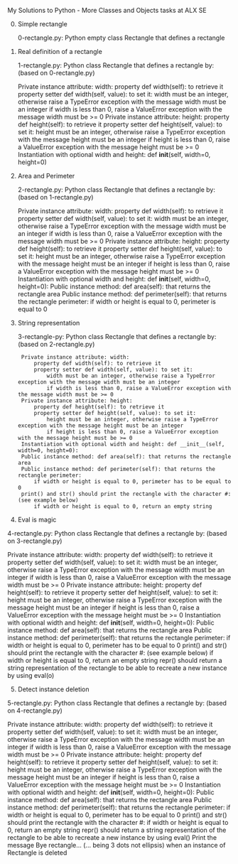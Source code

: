 My Solutions to Python - More Classes and Objects tasks at ALX SE


0. Simple rectangle

	0-rectangle.py: Python empty class Rectangle that defines a rectangle


1. Real definition of a rectangle

	1-rectangle.py: Python class Rectangle that defines a rectangle by: (based on 0-rectangle.py)

	Private instance attribute: width:
	property def width(self): to retrieve it
	property setter def width(self, value): to set it:
	width must be an integer, otherwise raise a TypeError exception with the message width must be an integer
	if width is less than 0, raise a ValueError exception with the message width must be >= 0
	Private instance attribute: height:
	property def height(self): to retrieve it
	property setter def height(self, value): to set it:
	height must be an integer, otherwise raise a TypeError exception with the message height must be an integer
	if height is less than 0, raise a ValueError exception with the message height must be >= 0
	Instantiation with optional width and height: def __init__(self, width=0, height=0)


2. Area and Perimeter

	2-rectangle.py: Python class Rectangle that defines a rectangle by: (based on 1-rectangle.py)

	Private instance attribute: width:
	property def width(self): to retrieve it
	property setter def width(self, value): to set it:
	width must be an integer, otherwise raise a TypeError exception with the message width must be an integer
	if width is less than 0, raise a ValueError exception with the message width must be >= 0
	Private instance attribute: height:
	property def height(self): to retrieve it
	property setter def height(self, value): to set it:
	height must be an integer, otherwise raise a TypeError exception with the message height must be an integer
	if height is less than 0, raise a ValueError exception with the message height must be >= 0
	Instantiation with optional width and height: def __init__(self, width=0, height=0):
	Public instance method: def area(self): that returns the rectangle area
	Public instance method: def perimeter(self): that returns the rectangle perimeter:
	if width or height is equal to 0, perimeter is equal to 0


3. String representation

	3-rectangle-py: Python class Rectangle that defines a rectangle by: (based on 2-rectangle.py)

		Private instance attribute: width:
			property def width(self): to retrieve it
			property setter def width(self, value): to set it:
				width must be an integer, otherwise raise a TypeError exception with the message width must be an integer
				if width is less than 0, raise a ValueError exception with the message width must be >= 0
		Private instance attribute: height:
			property def height(self): to retrieve it
			property setter def height(self, value): to set it:
				height must be an integer, otherwise raise a TypeError exception with the message height must be an integer
				if height is less than 0, raise a ValueError exception with the message height must be >= 0
		Instantiation with optional width and height: def __init__(self, width=0, height=0):
		Public instance method: def area(self): that returns the rectangle area
		Public instance method: def perimeter(self): that returns the rectangle perimeter:
			if width or height is equal to 0, perimeter has to be equal to 0
		print() and str() should print the rectangle with the character #: (see example below)
			if width or height is equal to 0, return an empty string


4. Eval is magic

  4-rectangle.py: Python class Rectangle that defines a rectangle by: (based on 3-rectangle.py)

  Private instance attribute: width:
    property def width(self): to retrieve it
    property setter def width(self, value): to set it:
      width must be an integer, otherwise raise a TypeError exception with the message width must be an integer
      if width is less than 0, raise a ValueError exception with the message width must be >= 0
  Private instance attribute: height:
    property def height(self): to retrieve it
    property setter def height(self, value): to set it:
      height must be an integer, otherwise raise a TypeError exception with the message height must be an integer
      if height is less than 0, raise a ValueError exception with the message height must be >= 0
  Instantiation with optional width and height: def __init__(self, width=0, height=0):
  Public instance method: def area(self): that returns the rectangle area
  Public instance method: def perimeter(self): that returns the rectangle perimeter:
    if width or height is equal to 0, perimeter has to be equal to 0
  print() and str() should print the rectangle with the character #: (see example below)
    if width or height is equal to 0, return an empty string
  repr() should return a string representation of the rectangle to be able to recreate a new instance by using eval(o)


5. Detect instance deletion

  5-rectangle.py: Python class Rectangle that defines a rectangle by: (based on 4-rectangle.py)

  Private instance attribute: width:
    property def width(self): to retrieve it
    property setter def width(self, value): to set it:
      width must be an integer, otherwise raise a TypeError exception with the message width must be an integer
      if width is less than 0, raise a ValueError exception with the message width must be >= 0
  Private instance attribute: height:
    property def height(self): to retrieve it
    property setter def height(self, value): to set it:
      height must be an integer, otherwise raise a TypeError exception with the message height must be an integer
      if height is less than 0, raise a ValueError exception with the message height must be >= 0
  Instantiation with optional width and height: def __init__(self, width=0, height=0):
  Public instance method: def area(self): that returns the rectangle area
  Public instance method: def perimeter(self): that returns the rectangle perimeter:
    if width or height is equal to 0, perimeter has to be equal to 0
  print() and str() should print the rectangle with the character #:
    if width or height is equal to 0, return an empty string
  repr() should return a string representation of the rectangle to be able to recreate a new instance by using eval()
  Print the message Bye rectangle... (... being 3 dots not ellipsis) when an instance of Rectangle is deleted

